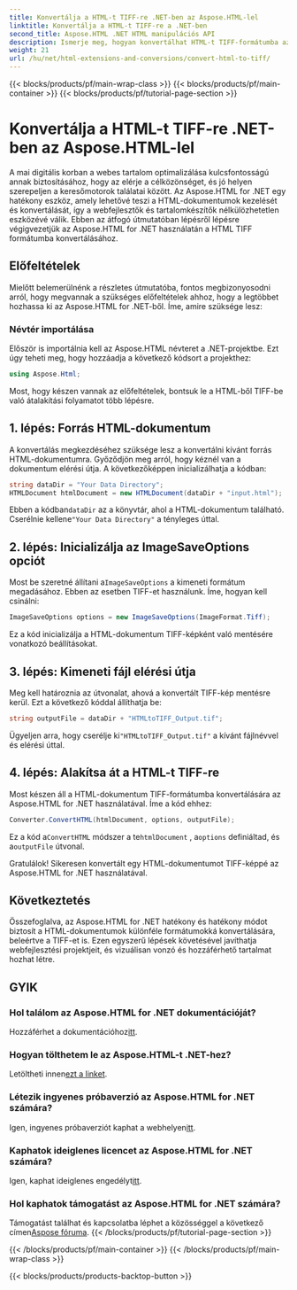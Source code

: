 ```yaml
---
title: Konvertálja a HTML-t TIFF-re .NET-ben az Aspose.HTML-lel
linktitle: Konvertálja a HTML-t TIFF-re a .NET-ben
second_title: Aspose.HTML .NET HTML manipulációs API
description: Ismerje meg, hogyan konvertálhat HTML-t TIFF-formátumba az Aspose.HTML for .NET segítségével. Kövesse lépésenkénti útmutatónkat a hatékony webtartalom-optimalizáláshoz.
weight: 21
url: /hu/net/html-extensions-and-conversions/convert-html-to-tiff/
---
```


{{< blocks/products/pf/main-wrap-class >}}
{{< blocks/products/pf/main-container >}}
{{< blocks/products/pf/tutorial-page-section >}}

# Konvertálja a HTML-t TIFF-re .NET-ben az Aspose.HTML-lel


A mai digitális korban a webes tartalom optimalizálása kulcsfontosságú annak biztosításához, hogy az elérje a célközönséget, és jó helyen szerepeljen a keresőmotorok találatai között. Az Aspose.HTML for .NET egy hatékony eszköz, amely lehetővé teszi a HTML-dokumentumok kezelését és konvertálását, így a webfejlesztők és tartalomkészítők nélkülözhetetlen eszközévé válik. Ebben az átfogó útmutatóban lépésről lépésre végigvezetjük az Aspose.HTML for .NET használatán a HTML TIFF formátumba konvertálásához.

## Előfeltételek

Mielőtt belemerülnénk a részletes útmutatóba, fontos megbizonyosodni arról, hogy megvannak a szükséges előfeltételek ahhoz, hogy a legtöbbet hozhassa ki az Aspose.HTML for .NET-ből. Íme, amire szüksége lesz:

### Névtér importálása

Először is importálnia kell az Aspose.HTML névteret a .NET-projektbe. Ezt úgy teheti meg, hogy hozzáadja a következő kódsort a projekthez:

```csharp
using Aspose.Html;
```

Most, hogy készen vannak az előfeltételek, bontsuk le a HTML-ből TIFF-be való átalakítási folyamatot több lépésre.

## 1. lépés: Forrás HTML-dokumentum

A konvertálás megkezdéséhez szüksége lesz a konvertálni kívánt forrás HTML-dokumentumra. Győződjön meg arról, hogy kéznél van a dokumentum elérési útja. A következőképpen inicializálhatja a kódban:

```csharp
string dataDir = "Your Data Directory";
HTMLDocument htmlDocument = new HTMLDocument(dataDir + "input.html");
```

 Ebben a kódban`dataDir` az a könyvtár, ahol a HTML-dokumentum található. Cserélnie kellene`"Your Data Directory"` a tényleges úttal.

## 2. lépés: Inicializálja az ImageSaveOptions opciót

 Most be szeretné állítani a`ImageSaveOptions` a kimeneti formátum megadásához. Ebben az esetben TIFF-et használunk. Íme, hogyan kell csinálni:

```csharp
ImageSaveOptions options = new ImageSaveOptions(ImageFormat.Tiff);
```

Ez a kód inicializálja a HTML-dokumentum TIFF-képként való mentésére vonatkozó beállításokat.

## 3. lépés: Kimeneti fájl elérési útja

Meg kell határoznia az útvonalat, ahová a konvertált TIFF-kép mentésre kerül. Ezt a következő kóddal állíthatja be:

```csharp
string outputFile = dataDir + "HTMLtoTIFF_Output.tif";
```

 Ügyeljen arra, hogy cserélje ki`"HTMLtoTIFF_Output.tif"` a kívánt fájlnévvel és elérési úttal.

## 4. lépés: Alakítsa át a HTML-t TIFF-re

Most készen áll a HTML-dokumentum TIFF-formátumba konvertálására az Aspose.HTML for .NET használatával. Íme a kód ehhez:

```csharp
Converter.ConvertHTML(htmlDocument, options, outputFile);
```

 Ez a kód a`ConvertHTML` módszer a te`htmlDocument` , a`options` definiáltad, és a`outputFile` útvonal.

Gratulálok! Sikeresen konvertált egy HTML-dokumentumot TIFF-képpé az Aspose.HTML for .NET használatával.

## Következtetés

Összefoglalva, az Aspose.HTML for .NET hatékony és hatékony módot biztosít a HTML-dokumentumok különféle formátumokká konvertálására, beleértve a TIFF-et is. Ezen egyszerű lépések követésével javíthatja webfejlesztési projektjeit, és vizuálisan vonzó és hozzáférhető tartalmat hozhat létre.

## GYIK

### Hol találom az Aspose.HTML for .NET dokumentációját?
 Hozzáférhet a dokumentációhoz[itt](https://reference.aspose.com/html/net/).

### Hogyan tölthetem le az Aspose.HTML-t .NET-hez?
 Letöltheti innen[ezt a linket](https://releases.aspose.com/html/net/).

### Létezik ingyenes próbaverzió az Aspose.HTML for .NET számára?
 Igen, ingyenes próbaverziót kaphat a webhelyen[itt](https://releases.aspose.com/).

### Kaphatok ideiglenes licencet az Aspose.HTML for .NET számára?
Igen, kaphat ideiglenes engedélyt[itt](https://purchase.aspose.com/temporary-license/).

### Hol kaphatok támogatást az Aspose.HTML for .NET számára?
 Támogatást találhat és kapcsolatba léphet a közösséggel a következő címen[Aspose fóruma](https://forum.aspose.com/).
{{< /blocks/products/pf/tutorial-page-section >}}

{{< /blocks/products/pf/main-container >}}
{{< /blocks/products/pf/main-wrap-class >}}

{{< blocks/products/products-backtop-button >}}
